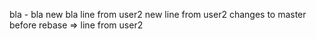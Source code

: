 bla - bla
new bla
line from user2
new line from user2
changes to master before rebase
=> line from user2 <rebase lesson>
